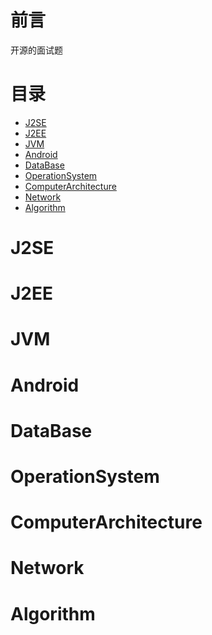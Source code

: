 # 前言
开源的面试题
# 目录
* [J2SE](#J2SE)
* [J2EE]()
* [JVM]()
* [Android]()
* [DataBase]()
* [OperationSystem]()
* [ComputerArchitecture]()
* [Network]()
* [Algorithm]()
# J2SE
# J2EE
# JVM
# Android
# DataBase
# OperationSystem
# ComputerArchitecture
# Network
# Algorithm